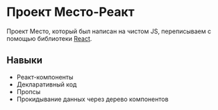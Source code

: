 # Проект Место-Реакт

Проект Место, который был написан на чистом JS, переписываем с помощью библиотеки [React](https://ru.reactjs.org/).

## Навыки

- Реакт-компоненты
- Декларативный код
- Пропсы
- Прокидывание данных через дерево компонентов
